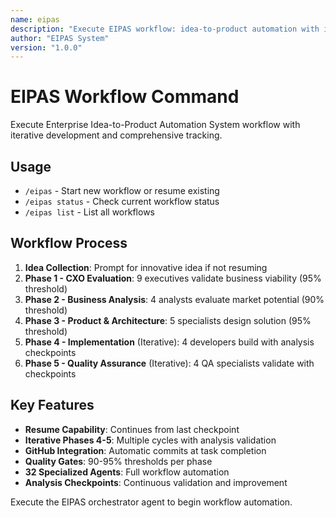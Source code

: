 ```yaml
---
name: eipas
description: "Execute EIPAS workflow: idea-to-product automation with iterative phases and GitHub integration"
author: "EIPAS System"
version: "1.0.0"
---
```


# EIPAS Workflow Command

Execute Enterprise Idea-to-Product Automation System workflow with iterative development and comprehensive tracking.

## Usage
- `/eipas` - Start new workflow or resume existing
- `/eipas status` - Check current workflow status
- `/eipas list` - List all workflows

## Workflow Process
1. **Idea Collection**: Prompt for innovative idea if not resuming
2. **Phase 1 - CXO Evaluation**: 9 executives validate business viability (95% threshold)
3. **Phase 2 - Business Analysis**: 4 analysts evaluate market potential (90% threshold)
4. **Phase 3 - Product & Architecture**: 5 specialists design solution (95% threshold)
5. **Phase 4 - Implementation** (Iterative): 4 developers build with analysis checkpoints
6. **Phase 5 - Quality Assurance** (Iterative): 4 QA specialists validate with checkpoints

## Key Features
- **Resume Capability**: Continues from last checkpoint
- **Iterative Phases 4-5**: Multiple cycles with analysis validation
- **GitHub Integration**: Automatic commits at task completion
- **Quality Gates**: 90-95% thresholds per phase
- **32 Specialized Agents**: Full workflow automation
- **Analysis Checkpoints**: Continuous validation and improvement

Execute the EIPAS orchestrator agent to begin workflow automation.